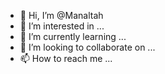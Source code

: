 - 👋 Hi, I’m @Manaltah
- 👀 I’m interested in ...
- 🌱 I’m currently learning ...
- 💞️ I’m looking to collaborate on ...
- 📫 How to reach me ...

<!---
Manaltah/Manaltah is a ✨ special ✨ repository because its `README.md` (this file) appears on your GitHub profile.
You can click the Preview link to take a look at your changes.
--->
